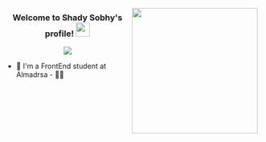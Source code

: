 <img
  width="250"
  align="right"
  src="https://c.tenor.com/_DOBjnGspYAAAAAM/code-coding.gif"
/>

<h3 align="center">
  Welcome to Shady Sobhy's profile!
  <img
    src="https://media.giphy.com/media/hvRJCLFzcasrR4ia7z/giphy.gif"
    width="28"
  />
</h3>

<!-- Typing SVG by DenverCoder1 - https://github.com/DenverCoder1/readme-typing-svg -->
<p align="center">
  <a href="https://github.com/DenverCoder1/readme-typing-svg"
    ><img
      src="https://readme-typing-svg.herokuapp.com/?lines=Full-stack%20web%20developer;Always%20learning%20new%20things&font=Fira%20Code&center=true&width=440&height=45&color=f75c7e&vCenter=true&size=22"
  /></a>
</p>

- 🏢 I'm a FrontEnd student at Almadrsa - 👨‍💻 

